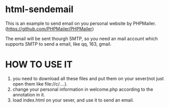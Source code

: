# html-sendemail

This is an example to send email on you personal website by PHPMailer.(https://github.com/PHPMailer/PHPMailer)

The email will be sent thourgh SMTP, so you need an mail account which supports SMTP to send a email, like qq, 163, gmail.


# HOW TO USE IT
1. you need to download all these files and put them on your sever(not just open them like file://c/....).
2. change your personal information in welcome.php according to the annotation in it.
3. load index.html on your sever, and use it to send an email.
